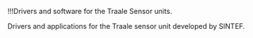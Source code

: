 !!!Drivers and software for the Traale Sensor units.


Drivers and applications for the Traale sensor unit developed by SINTEF.